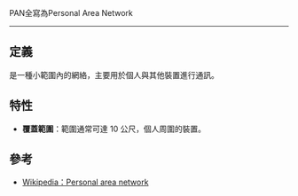 PAN全寫為Personal Area Network

---
## 定義
是一種小範圍內的網絡，主要用於個人與其他裝置進行通訊。


## 特性
- **覆蓋範圍**：範圍通常可達 10 公尺，個人周圍的裝置。

## 參考
- [Wikipedia：Personal area network](https://en.wikipedia.org/wiki/Personal_area_network)